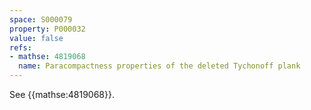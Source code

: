 ```yaml
---
space: S000079
property: P000032
value: false
refs:
- mathse: 4819068
  name: Paracompactness properties of the deleted Tychonoff plank
---
```


See {{mathse:4819068}}.

